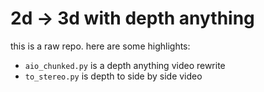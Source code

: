 # 2d -> 3d with depth anything

this is a raw repo. here are some highlights:

- `aio_chunked.py` is a depth anything video rewrite
- `to_stereo.py` is depth to side by side video
